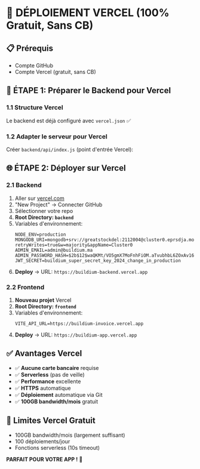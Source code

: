 # 🚀 DÉPLOIEMENT VERCEL (100% Gratuit, Sans CB)

## 📋 Prérequis
- Compte GitHub
- Compte Vercel (gratuit, sans CB)

## 🔧 ÉTAPE 1: Préparer le Backend pour Vercel

### 1.1 Structure Vercel
Le backend est déjà configuré avec `vercel.json` ✅

### 1.2 Adapter le serveur pour Vercel
Créer `backend/api/index.js` (point d'entrée Vercel):

## 🌐 ÉTAPE 2: Déployer sur Vercel

### 2.1 Backend
1. Aller sur [vercel.com](https://vercel.com)
2. "New Project" → Connecter GitHub
3. Sélectionner votre repo
4. **Root Directory: `backend`**
5. Variables d'environnement:
   ```
   NODE_ENV=production
   MONGODB_URI=mongodb+srv://greatstockdel:2112004@cluster0.eprsdja.mongodb.net/?retryWrites=true&w=majority&appName=Cluster0
   ADMIN_EMAIL=admin@buildium.ma
   ADMIN_PASSWORD_HASH=$2b$12$waQKMt/VO5gmX7MoFnhFiOM.aTvubhbL6ZOxAv16MjJH/bxEn.rKy
   JWT_SECRET=buildium_super_secret_key_2024_change_in_production
   ```
6. **Deploy** → URL: `https://buildium-backend.vercel.app`

### 2.2 Frontend
1. **Nouveau projet** Vercel
2. **Root Directory: `frontend`**
3. Variables d'environnement:
   ```
   VITE_API_URL=https://buildium-invoice.vercel.app
   ```
4. **Deploy** → URL: `https://buildium-app.vercel.app`

## ✅ Avantages Vercel
- ✅ **Aucune carte bancaire** requise
- ✅ **Serverless** (pas de veille)
- ✅ **Performance** excellente
- ✅ **HTTPS** automatique
- ✅ **Déploiement** automatique via Git
- ✅ **100GB bandwidth/mois** gratuit

## 🎯 Limites Vercel Gratuit
- 100GB bandwidth/mois (largement suffisant)
- 100 déploiements/jour
- Fonctions serverless (10s timeout)

**PARFAIT POUR VOTRE APP !** 🎉